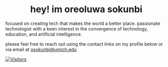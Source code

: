 <h1 align="center">hey! im oreoluwa sokunbi</h1>

focused on creating tech that makes the world a better place.
passionate technologist with a keen interest in the convergence of technology, education, and artificial intelligence.

please feel free to reach out using the contact links on my profile below or via email at [osokunbi@umich.edu](mailto:osokunbi@umich.edu)

[![Visitors](https://visitor-badge.laobi.icu/badge?page_id=[OSokunbi].[OSokunbi])](https://github.com/[OSokunbi])
